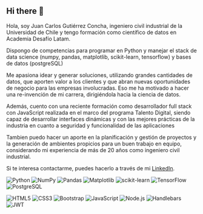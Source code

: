 ## Hi there 👋

Hola, soy Juan Carlos Gutiérrez Concha, ingeniero civil industrial de la Universidad de Chile y tengo formación como científico de datos en Academia Desafío Latam.

Dispongo de competencias para programar en Python y manejar el stack de data science (numpy, pandas, matplotlib, scikit-learn, tensorflow) y bases de datos (postgreSQL)

Me apasiona idear y generar soluciones, utilizando grandes cantidades de datos, que aporten valor a los clientes y que abran nuevas oportunidades de negocio para las empresas involucradas. Eso me ha motivado a hacer una re-invención de mi carrera, dirigiéndola hacia la ciencia de datos.

Además, cuento con una reciente formación como desarrollador full stack con JavaScript realizada en el marco del programa Talento Digital, siendo capaz de desarrollar interfaces dinámicas y con las mejores prácticas de la industria en cuanto a seguridad y funcionalidad de las aplicaciones

Tambien puedo hacer un aporte en la planificación y gestión de proyectos y la generación de ambientes propicios para un buen trabajo en equipo, considerando mi experiencia de más de 20 años como ingeniero civil industrial.

Si te interesa contactarme, puedes hacerlo a través de mi [LinkedIn](https://www.linkedin.com/in/juan-carlos-gutierrez-concha/).

![Python](https://img.shields.io/badge/python-3670A0?style=plastic&logo=python&logoColor=ffdd54)
![NumPy](https://img.shields.io/badge/numpy-%23013243.svg?style=plastic&logo=numpy&logoColor=white)
![Pandas](https://img.shields.io/badge/pandas-%23150458.svg?style=plastic&logo=pandas&logoColor=white)
![Matplotlib](https://img.shields.io/badge/Matplotlib-%23ffffff.svg?style=plastic&logo=Matplotlib&logoColor=black)
![scikit-learn](https://img.shields.io/badge/scikit--learn-%23F7931E.svg?style=plastic&logo=scikit-learn&logoColor=white)
![TensorFlow](https://img.shields.io/badge/TensorFlow-%23FF6F00.svg?style=plastic&logo=TensorFlow&logoColor=white)
![PostgreSQL](https://img.shields.io/badge/PostgreSQL-316192?style=plastic&logo=postgresql&logoColor=white)

![HTML5](https://img.shields.io/badge/HTML5-E34F26?style=plastic&logo=html5&logoColor=white)
![CSS3](https://img.shields.io/badge/CSS3-1572B6?style=plastic&logo=css3&logoColor=white)
![Bootstrap](https://img.shields.io/badge/Bootstrap-563D7C?style=plastic&logo=bootstrap&logoColor=white)
![JavaScript](https://img.shields.io/badge/JavaScript-323330?style=plastic&logo=javascript&logoColor=F7DF1E)
![Node.js](https://img.shields.io/badge/Node%20js-339933?style=plastic&logo=nodedotjs&logoColor=white)
![Handlebars](https://img.shields.io/badge/Handlebars%20js-f0772b?style=plastic&logo=handlebarsdotjs&logoColor=black)
![JWT](https://img.shields.io/badge/JWT-000000?style=plastic&logo=JSON%20web%20tokens&logoColor=white)


<!--
**JCGutierrezConcha/JCGutierrezConcha** is a ✨ _special_ ✨ repository because its `README.md` (this file) appears on your GitHub profile.

Here are some ideas to get you started:

- 🔭 I’m currently working on ...
- 🌱 I’m currently learning ...
- 👯 I’m looking to collaborate on ...
- 🤔 I’m looking for help with ...
- 💬 Ask me about ...
- 📫 How to reach me: ...
- 😄 Pronouns: ...
- ⚡ Fun fact: ...
-->
